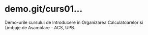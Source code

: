 
# demo.git/curs01...
Demo-urile cursului de Introducere in Organizarea Calculatoarelor si Limbaje de Asamblare - ACS, UPB.
